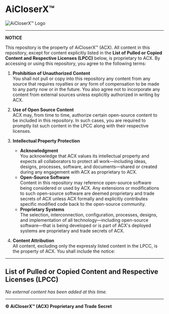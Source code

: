 # AiCloserX™

![AiCloserX™ Logo](aicloserx_frontend/assets/images/logo/landscape_logo.png)

---

**NOTICE**

This repository is the property of AiCloserX™ (ACX). All content in this repository, except for content explicitly listed in the **List of Pulled or Copied Content and Respective Licenses (LPCC)** below, is proprietary to ACX. By accessing or using this repository, you agree to the following terms:

1. **Prohibition of Unauthorized Content**  
   You shall not pull or copy into this repository any content from any source that requires royalties or any form of compensation to be made to any party now or in the future. You also agree not to incorporate any content from external sources unless explicitly authorized in writing by ACX.

2. **Use of Open Source Content**  
   ACX may, from time to time, authorize certain open-source content to be included in this repository. In such cases, you are required to promptly list such content in the LPCC along with their respective licenses.

3. **Intellectual Property Protection**  
   - **Acknowledgment**  
     You acknowledge that ACX values its intellectual property and expects all collaborators to protect all work—including ideas, designs, processes, software, and documents—shared or created during any engagement with ACX as proprietary to ACX.
   - **Open-Source Software**  
     Content in this repository may reference open-source software being considered or used by ACX. Any extensions or modifications to such open-source software are deemed proprietary and trade secrets of ACX unless ACX formally and explicitly contributes specific modified code back to the open-source community.
   - **Proprietary Systems**  
     The selection, interconnection, configuration, processes, designs, and implementation of all technology—including open-source software—that is being developed or is part of ACX's deployed systems are proprietary and trade secrets of ACX.

4. **Content Attribution**  
   All content, excluding only the expressly listed content in the LPCC, is the property of ACX. You shall include the notice:

---

## List of Pulled or Copied Content and Respective Licenses (LPCC)

*No external content has been added at this time.*

---

**© AiCloserX™ (ACX) Proprietary and Trade Secret**